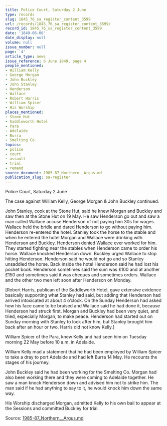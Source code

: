 ```yaml
---
title: Police Court, Saturday 2 June
type: records
slug: 1845_76_sa_register_content_3599
url: /records/1845_76_sa_register_content_3599/
record_id: 1845_76_sa_register_content_3599
date: '1849-06-06'
date_display: null
volume: null
issue_number: null
page: '4'
article_type: news
issue_reference: 6 June 1849, page 4
people_mentioned:
- William Kelly
- George Morgan
- John Buckley
- John Stanley
- Henderson
- Wallace
- Robert Harris
- William Spicer
- His Worship
places_mentioned:
- Stone Hut
- Saddleworth Hotel
- Para
- Adelaide
- Burra
- Smelting Co.
topics:
- police
- court
- assault
- trial
- remand
source_document: 1985-87_Northern__Argus.md
publication_slug: sa-register
---
```


Police Court, Saturday 2 June

The case against William Kelly, George Morgan & John Buckley continued.

John Stanley, cook at the Stone Hut, said he knew Morgan and Buckley and saw then at the Stone Hut on 19 May.  He saw Henderson go out and saw a man called Wallace accuse Henderson of not paying him 30s for wages.  Wallace held the bridle and dared Henderson to go without paying him.  Henderson re-entered the hotel.  Stanley took the horse to the stable and when he entered the hotel Morgan and Wallace were drinking with Henderson and Buckley.  Henderson denied Wallace ever worked for him.  They started fighting near the stables when Henderson came to order his horse.  Wallace knocked Henderson down.  Buckley urged Wallace to stop hitting Henderson.  Henderson said he would not go and so Stanley unsaddled the horse.  Back inside the hotel Henderson said he had lost his pocket book.  Henderson sometimes said the sum was £100 and at another £150 and sometimes said it was cheques and sometimes orders.  Wallace and the other two men left soon after Henderson on Monday.

[Robert Harris, publican of the Saddleworth Hotel, gave extensive evidence basically supporting what Stanley had said, but adding that Henderson had arrived intoxicated at about 4 o’clock.  On the Sunday Henderson had asked how his face came to be bruised and Wallace said he had done it, because Henderson had struck first.  Morgan and Buckley had been very quiet, and tried, especially Morgan, to make peace.  Henderson had started out on Sunday morning with Stanley to look after him, but Stanley brought him back after an hour or two.  Harris did not know Kelly.]

William Spicer of the Para, knew Kelly and had seen him on Tuesday morning 22 May before 10 a.m. in Adelaide.

William Kelly mad a statement that he had been employed by William Spicer to take a dray to port Adelaide and had left Burra 14 May.  He recounts the stages of his journey.

John Buckley said he had been working for the Smelting Co.  Morgan had also been working there and they were coming to Adelaide together.  He saw a man knock Henderson down and advised him not to strike him.  The man said if he had anything to say to it, he would knock him down the same way.

His Worship discharged Morgan, admitted Kelly to his own bail to appear at the Sessions and committed Buckley for trial.

Source: [1985-87_Northern__Argus.md](/downloads/markdown/1985-87_Northern__Argus.md)
